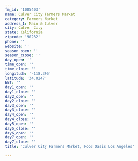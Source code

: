 ```yaml
---
fm_id: '1005403'
name: Culver City Farmers Market
category: Farmers Market
address_1: Main & Culver
city: Culver City
state: California
zipcode: '90232'
phone: ''
website: ''
season_open: ''
season_close: ''
day_open: ''
time_open: ''
time_close: ''
longitude: '-118.396'
latitude: '34.0247'
EBT: ''
day1_open: ''
day1_close: ''
day2_open: ''
day2_close: ''
day3_open: ''
day3_close: ''
day4_open: ''
day4_close: ''
day5_open: ''
day5_close: ''
day6_open: ''
day7_open: ''
day7_close: ''
title: 'Culver City Farmers Market, Food Oasis Los Angeles'

---
```

